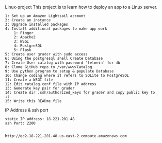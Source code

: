 Linux-project
This project is to learn how to deploy an app to a Linux server.

    1: Set up an Amazon Lightsail account
    2: Create an instance
    3: Upgrade installed packages
    4: Install additional packages to make app work
        1: Finger
        2: Apache2
        3: WSGI
        4: PostgreSQL
        5: Flask
    5: Create user grader with sudo access
    6: Using the postgresql shell Create Database
    7: Create User catalog with password 'letmein' for db
    8: Clone GitHub repo to /var/www/Catalog
    9: Use python program to setup & populate Database
    10: Change coding where it refers to SQLite to PostgreSQL
    11: Create a WSGI file
    12: Edit catalog.conf file with IP address
    13: Generate key pair for grader
    14: Create dir .ssh/authorized_keys for grader and copy public key to it
    15: Write this READme file

IP Address & ssh port

    static IP address: 18.221.201.48
    ssh Port: 2200


    http://ec2-18-221-201-48.us-east-2.compute.amazonaws.com
